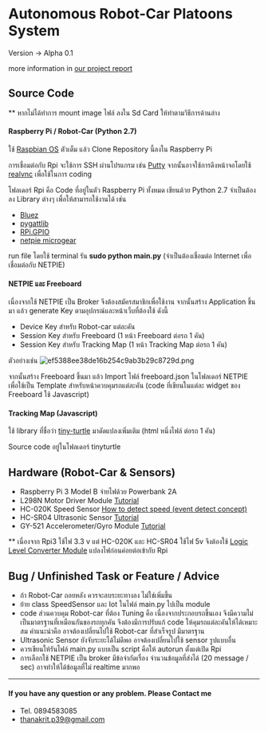 # Autonomous Robot-Car Platoons System 
Version -> Alpha 0.1

more information in [our project report](https://github.com/BankyKmitl/SeniorProject/blob/master/57070045_57070148_report.pdf) 
## Source Code
** หากไม่ได้ทำการ mount image ไฟล์ ลงใน Sd Card ให้ทำตามวิธีการด้านล่าง
#### Raspberry Pi / Robot-Car (Python 2.7)
ใช้ [Raspbian OS](https://www.raspberrypi.org/downloads/raspbian/) ตัวเต็ม แล้ว Clone Repository นี้ลงใน Raspberry Pi

การเชื่อมต่อกับ Rpi จะใช้การ SSH ผ่านโปรแกรม เช่น [Putty](https://www.putty.org/) จากนั้นอาจใช้การดึงหน้าจอโดยใช้ [realvnc](https://www.realvnc.com/en/connect/download/viewer/) เพื่อใช้ในการ coding

โฟลเดอร์ Rpi คือ Code ที่อยู่ในตัว Raspberry Pi ทั้งหมด เขียนด้วย Python 2.7 จำเป็นต้องลง Library ต่างๆ เพื่อให้สามารถใช้งานได้ เช่น
- [Bluez](http://www.bluez.org/download/)
- [pygattlib](https://bitbucket.org/OscarAcena/pygattlib)
- [RPi.GPIO](https://pypi.org/project/RPi.GPIO/)
- [netpie microgear](https://github.com/netpieio/microgear-python)

run file โดยใช้ terminal รัน **sudo python main.py** (จำเป็นต้องเชื่อมต่อ Internet เพื่อเชื่อมต่อกับ NETPIE)

#### NETPIE และ Freeboard

เนื่องจากใช้ NETPIE เป็น Broker จึงต้องสมัครสมาชิกเพื่อใช้งาน
จากนั้นสร้าง Application ขึ้นมา แล้ว generate Key ตามอุปกรณ์และหน้าเว็บที่ต้องใช้ ดังนี้
- Device Key สำหรับ Robot-car แต่ละคัน
- Session Key สำหรับ Freeboard (1 หน้า Freeboard ต่อรถ 1 คัน)
- Session Key สำหรับ Tracking Map (1 หน้า Tracking Map ต่อรถ 1 คัน)

ตัวอย่างเช่น
![ef5388ee38de16b254c9ab3b29c8729d.png](https://www.img.in.th/images/ef5388ee38de16b254c9ab3b29c8729d.png)

จากนั้นสร้าง Freeboard ขึ้นมา แล้ว Import ไฟล์ freeboard.json ในโฟลเดอร์ NETPIE เพื่อใช้เป็น Template สำหรับหน้าควบคุมรถแต่ละคัน
(code ที่เขียนในแต่ละ widget ของ Freeboard ใช้ Javascript)

#### Tracking Map (Javascript)
ใช้ library ที่ชื่อว่า [tiny-turtle](https://github.com/toolness/tiny-turtle) มาดัดแปลงเพิ่มเติม (html หนึ่งไฟล์ ต่อรถ 1 คัน)

Source code อยู่ในโฟลเดอร์ tinyturtle


## Hardware (Robot-Car & Sensors)
- Raspberry Pi 3 Model B จ่ายไฟด้วย Powerbank 2A
- L298N Motor Driver Module [Tutorial](https://www.bluetin.io/python/gpio-pwm-raspberry-pi-h-bridge-dc-motor-control/)
- HC-020K Speed Sensor [How to detect speed (event detect concept)](http://raspi.tv/2014/rpi-gpio-update-and-detecting-both-rising-and-falling-edges)
- HC-SR04 Ultrasonic Sensor [Tutorial](https://www.modmypi.com/blog/hc-sr04-ultrasonic-range-sensor-on-the-raspberry-pi)
- GY-521 Accelerometer/Gyro Module [Tutorial](http://www.electronicwings.com/raspberry-pi/mpu6050-accelerometergyroscope-interfacing-with-raspberry-pi)

** เนื่องจาก Rpi3 ใช้ไฟ 3.3 v แต่ HC-020K และ HC-SR04 ใช้ไฟ 5v จึงต้องใช้ [Logic Level Converter Module](https://www.arduinoall.com/product/259/logic-level-converter-module) แปลงไฟก่อนค่อยต่อเข้ากับ Rpi

## Bug / Unfinished Task or Feature / Advice
- ถ้า Robot-Car ถอยหลัง ควรจะลบระยะทางลง ไม่ใช่เพิ่มขึ้น
- ย้าย class SpeedSensor และ Iot ในไฟล์ main.py ไปเป็น module
- code ส่วนควบคุม Robot-car ที่ต้อง Tuning คือ เนื่องจากประกอบรถขึ้นเอง จึงมีความไม่เป็นมาตรฐานที่เหมือนกันของรถทุกคัน จึงต้องมีการปรับแก้ code ให้คุมรถแต่ละคันให้ได้เหมาะสม คำแนะนำคือ อาจต้องเปลี่ยนไปใช้ Robot-car ที่สำเร็จรูป มีมาตรฐาน
- Ultrasonic Sensor ยังจับระยะได้ไม่ดีพอ อาจต้องเปลี่ยนไปใช้ sensor รูปแบบอื่น
- ควรเขียนให้รันไฟล์ main.py แบบเป็น script คือให้ autorun ตั้งแต่เปิด Rpi
- การเลือกใช้ NETPIE เป็น broker มีข้อจำกัดเรื่อง จำนวนข้อมูลที่ส่งได้ (20 message / sec) อาจทำให้ได้ข้อมูลที่ไม่ realtime มากพอ

***
#### If you have any question or any problem. Please Contact me
- Tel. 0894583085
- thanakrit.p39@gmail.com
